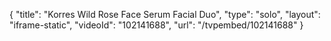 {
    "title": "Korres Wild Rose Face Serum   Facial Duo",
    "type": "solo",
    "layout": "iframe-static",
    "videoId": "102141688",
    "url": "\/tvpembed\/102141688"
}